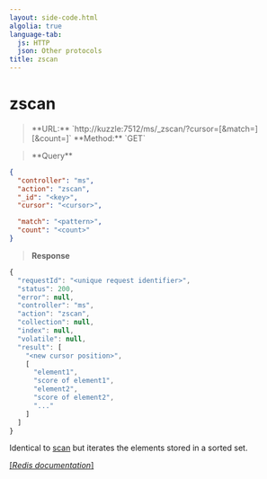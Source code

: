 ```yaml
---
layout: side-code.html
algolia: true
language-tab:
  js: HTTP
  json: Other protocols
title: zscan
---
```


# zscan




<blockquote class="js">
<p>
**URL:** `http://kuzzle:7512/ms/_zscan/<key>?cursor=<cursor>[&match=<pattern>][&count=<count>]`  
**Method:** `GET`
</p>
</blockquote>

<blockquote class="json">
<p>
**Query**
</p>
</blockquote>


```json
{
  "controller": "ms",
  "action": "zscan",
  "_id": "<key>",
  "cursor": "<cursor>",

  "match": "<pattern>",
  "count": "<count>"
}
```

>**Response**

```javascript
{
  "requestId": "<unique request identifier>",
  "status": 200,
  "error": null,
  "controller": "ms",
  "action": "zscan",
  "collection": null,
  "index": null,
  "volatile": null,
  "result": [
    "<new cursor position>",
    [
      "element1",
      "score of element1",
      "element2",
      "score of element2",
      "..."
    ]
  ]
}
```

Identical to [scan](#scan) but iterates the elements stored in a sorted set.


[[_Redis documentation_]](https://redis.io/commands/zscan)

